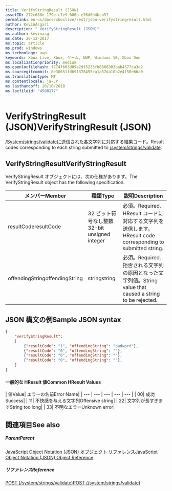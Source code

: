 ```yaml
---
title: VerifyStringResult (JSON)
assetID: 272c688e-179e-c7e9-086b-e76d0d4bcb57
permalink: en-us/docs/xboxlive/rest/json-verifystringresult.html
author: KevinAsgari
description: " VerifyStringResult (JSON)"
ms.author: kevinasg
ms.date: 20-12-2017
ms.topic: article
ms.prod: windows
ms.technology: uwp
keywords: Xbox Live, Xbox, ゲーム, UWP, Windows 10, Xbox One
ms.localizationpriority: medium
ms.openlocfilehash: f774f603d89e29f5233fb0866303bab4577ca3d2
ms.sourcegitcommit: 8e30651fd691378455ea1a57da10b2e4f50e66a0
ms.translationtype: MT
ms.contentlocale: ja-JP
ms.lasthandoff: 10/10/2018
ms.locfileid: "4508177"
---
```

# <a name="verifystringresult-json"></a><span data-ttu-id="33b17-104">VerifyStringResult (JSON)</span><span class="sxs-lookup"><span data-stu-id="33b17-104">VerifyStringResult (JSON)</span></span>
<span data-ttu-id="33b17-105">[/System/strings/validate](../uri/stringserver/uri-systemstringsvalidate.md)に送信された各文字列に対応する結果コード。</span><span class="sxs-lookup"><span data-stu-id="33b17-105">Result codes corresponding to each string submitted to [/system/strings/validate](../uri/stringserver/uri-systemstringsvalidate.md).</span></span>
<a id="ID4ER"></a>


## <a name="verifystringresult"></a><span data-ttu-id="33b17-106">VerifyStringResult</span><span class="sxs-lookup"><span data-stu-id="33b17-106">VerifyStringResult</span></span>

<span data-ttu-id="33b17-107">VerifyStringResult オブジェクトには、次の仕様があります。</span><span class="sxs-lookup"><span data-stu-id="33b17-107">The VerifyStringResult object has the following specification.</span></span>

| <span data-ttu-id="33b17-108">メンバー</span><span class="sxs-lookup"><span data-stu-id="33b17-108">Member</span></span>| <span data-ttu-id="33b17-109">種類</span><span class="sxs-lookup"><span data-stu-id="33b17-109">Type</span></span>| <span data-ttu-id="33b17-110">説明</span><span class="sxs-lookup"><span data-stu-id="33b17-110">Description</span></span>|
| --- | --- | --- |
| <span data-ttu-id="33b17-111">resultCode</span><span class="sxs-lookup"><span data-stu-id="33b17-111">resultCode</span></span>| <span data-ttu-id="33b17-112">32 ビット符号なし整数</span><span class="sxs-lookup"><span data-stu-id="33b17-112">32-bit unsigned integer</span></span>| <span data-ttu-id="33b17-113">必須。</span><span class="sxs-lookup"><span data-stu-id="33b17-113">Required.</span></span> <span data-ttu-id="33b17-114">HResult コードに対応する文字列を送信します。</span><span class="sxs-lookup"><span data-stu-id="33b17-114">HResult code corresponding to submitted string.</span></span>|
| <span data-ttu-id="33b17-115">offendingString</span><span class="sxs-lookup"><span data-stu-id="33b17-115">offendingString</span></span>| <span data-ttu-id="33b17-116">string</span><span class="sxs-lookup"><span data-stu-id="33b17-116">string</span></span>| <span data-ttu-id="33b17-117">必須。</span><span class="sxs-lookup"><span data-stu-id="33b17-117">Required.</span></span> <span data-ttu-id="33b17-118">拒否される文字列の原因となった文字列値。</span><span class="sxs-lookup"><span data-stu-id="33b17-118">String value that caused a string to be rejected.</span></span>|

<a id="ID4EXB"></a>


## <a name="sample-json-syntax"></a><span data-ttu-id="33b17-119">JSON 構文の例</span><span class="sxs-lookup"><span data-stu-id="33b17-119">Sample JSON syntax</span></span>


```json
{
    "verifyStringResult":
    [
        {"resultCode": "1", "offendingString": "badword"},
        {"resultCode": "0", "offendingString": ""},
        {"resultCode": "0", "offendingString": ""},
        {"resultCode": "0", "offendingString": ""},
    ]
}

```


#### <a name="common-hresult-values"></a><span data-ttu-id="33b17-120">一般的な HResult 値</span><span class="sxs-lookup"><span data-stu-id="33b17-120">Common HResult Values</span></span>

| <span data-ttu-id="33b17-121">値</span><span class="sxs-lookup"><span data-stu-id="33b17-121">Value</span></span>| <span data-ttu-id="33b17-122">エラーの名前</span><span class="sxs-lookup"><span data-stu-id="33b17-122">Error Name</span></span>|
| --- | --- | --- | --- | --- |
| <span data-ttu-id="33b17-123">0</span><span class="sxs-lookup"><span data-stu-id="33b17-123">0</span></span>| <span data-ttu-id="33b17-124">成功</span><span class="sxs-lookup"><span data-stu-id="33b17-124">Success</span></span>|
| <span data-ttu-id="33b17-125">1</span><span class="sxs-lookup"><span data-stu-id="33b17-125">1</span></span>| <span data-ttu-id="33b17-126">不快感を与える文字列</span><span class="sxs-lookup"><span data-stu-id="33b17-126">Offensive string</span></span>|
| <span data-ttu-id="33b17-127">2</span><span class="sxs-lookup"><span data-stu-id="33b17-127">2</span></span>| <span data-ttu-id="33b17-128">文字列が長すぎます</span><span class="sxs-lookup"><span data-stu-id="33b17-128">String too long</span></span>|
| <span data-ttu-id="33b17-129">3</span><span class="sxs-lookup"><span data-stu-id="33b17-129">3</span></span>| <span data-ttu-id="33b17-130">不明なエラー</span><span class="sxs-lookup"><span data-stu-id="33b17-130">Unknown error</span></span>|

<a id="ID4ELD"></a>


## <a name="see-also"></a><span data-ttu-id="33b17-131">関連項目</span><span class="sxs-lookup"><span data-stu-id="33b17-131">See also</span></span>

<a id="ID4END"></a>


##### <a name="parent"></a><span data-ttu-id="33b17-132">Parent</span><span class="sxs-lookup"><span data-stu-id="33b17-132">Parent</span></span>

[<span data-ttu-id="33b17-133">JavaScript Object Notation (JSON) オブジェクト リファレンス</span><span class="sxs-lookup"><span data-stu-id="33b17-133">JavaScript Object Notation (JSON) Object Reference</span></span>](atoc-xboxlivews-reference-json.md)


<a id="ID4EXD"></a>


##### <a name="reference"></a><span data-ttu-id="33b17-134">リファレンス</span><span class="sxs-lookup"><span data-stu-id="33b17-134">Reference</span></span>

[<span data-ttu-id="33b17-135">POST (/system/strings/validate)</span><span class="sxs-lookup"><span data-stu-id="33b17-135">POST (/system/strings/validate)</span></span>](../uri/stringserver/uri-systemstringsvalidatepost.md)
